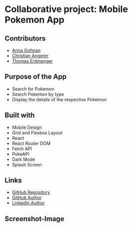# Collaborative project: Mobile Pokemon App

## Contributors

- [Anna Gofman](https://github.com/Nostea)
- [Christian Angerer](https://github.com/ChrissQAng)
- [Thomas Erdmenger](https://github.com/thomaserdmenger)

## Purpose of the App

- Search for Pokemon
- Search Pokemon by type
- Display the details of the respective Pokemon

## Built with

- Mobile Design
- Grid and Flexbox Layout
- React
- React Router DOM
- Fetch API
- PokeAPI
- Dark Mode
- Splash Screen

## Links

<!-- - [See live site here](https://tasty-react-sigma.vercel.app/) -->

- [GitHub Repository](https://github.com/thomaserdmenger/Pokemon-App)
- [GitHub Author](https://github.com/thomaserdmenger)
- [LinkedIn Author](https://www.linkedin.com/in/thomaserdmenger/)

## Screenshot-Image
